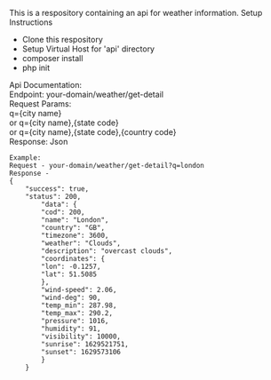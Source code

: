 <p> This is a respository containing an api for weather information.
    Setup Instructions
    <ul>
        <li>Clone this respository</li> 
        <li>Setup Virtual Host for 'api' directory</li> 
        <li>composer install</li> 
        <li>php init</li>
    </ul>
</p>

<p>Api Documentation:</br>
    Endpoint: your-domain/weather/get-detail </br>
    Request Params: </br>
        q={city name}</br>
        or
        q={city name},{state code}</br>
        or
        q={city name},{state code},{country code}</br>
    Response: Json
    
    
    Example:
    Request - your-domain/weather/get-detail?q=london
    Response - 
    {
        "success": true,
        "status": 200,
            "data": {
            "cod": 200,
            "name": "London",
            "country": "GB",
            "timezone": 3600,
            "weather": "Clouds",
            "description": "overcast clouds",
            "coordinates": {
            "lon": -0.1257,
            "lat": 51.5085
            },
            "wind-speed": 2.06,
            "wind-deg": 90,
            "temp_min": 287.98,
            "temp_max": 290.2,
            "pressure": 1016,
            "humidity": 91,
            "visibility": 10000,
            "sunrise": 1629521751,
            "sunset": 1629573106
            }
        }
    
</p>
